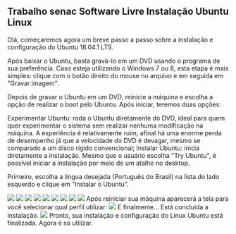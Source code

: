 ## Trabalho senac Software Livre Instalação Ubuntu Linux
Olá, começaremos agora um breve passo a passo sobre a instalação e configuração do Ubuntu 18.04.1 LTS.

Após baixar o Ubuntu, basta gravá-lo em um DVD usando o programa de sua preferência. Caso esteja utilizando o Windows 7 ou 8, esta etapa é mais simples: clique com o botão direito do mouse no arquivo e em seguida em "Gravar imagem".

Depois de gravar o Ubuntu em um DVD, reinicie a máquina e escolha a opção de realizar o boot pelo Ubuntu. Após iniciar, teremos duas opções:

Experimentar Ubuntu: roda o Ubuntu diretamente do DVD, ideal para quem quer experimentar o sistema sem realizar nenhuma modificação na máquina. A experiência é relativamente ruim, afinal há uma enorme perda de desempenho já que a velocidade do DVD é devagar, mesmo se comparado a um disco rígido convencional;
Instalar Ubuntu: inicia diretamente a instalação. Mesmo que o usuário escolha "Try Ubuntu", é possível iniciar a instalação por meio de um atalho no desktop.

Primeiro, escolha a língua desejada (Português do Brasil) na lista do lado esquerdo e clique em “Instalar o Ubuntu”.

<img src="Capturaa1.JPG">
<img src="Captura2.JPG">
<img src="Capturar3.JPG">
<img src="Capturar4.JPG">
<img src="Capturar5.JPG">
<img src="Capturar6.JPG">
<img src="Capturar7.JPG">
<img src="Capturar8.JPG">
<img src="Capturar9.JPG">
Após reiniciar sua máquina aparecerá a tela para você selecionar qual perfil utilizar:
<img src="Capturar10.JPG">
E finalmente... Está concluida a instalação.
<img src="Capturar11.JPG">
Pronto, sua instalação e configuração do Linux Ubuntu está finalizada. Agora é só utilizar.
